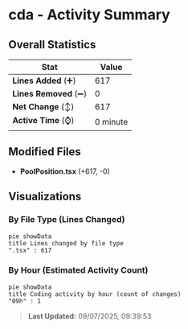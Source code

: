 # cda - Activity Summary 

## Overall Statistics

| Stat                   | Value                                                             |
| ---------------------- | ----------------------------------------------------------------- |
| **Lines Added** (➕)   | 617                                          |
| **Lines Removed** (➖) | 0                                        |
| **Net Change** (↕)    | 617                |
| **Active Time** (⌚)   | 0 minute |


## Modified Files
- **PoolPosition.tsx** (+617, -0)

## Visualizations

### By File Type (Lines Changed)

```mermaid
pie showData
title Lines changed by file type
".tsx" : 617
```

### By Hour (Estimated Activity Count)

```mermaid
pie showData
title Coding activity by hour (count of changes)
"09h" : 1
```


> **Last Updated:** 09/07/2025, 09:39:53